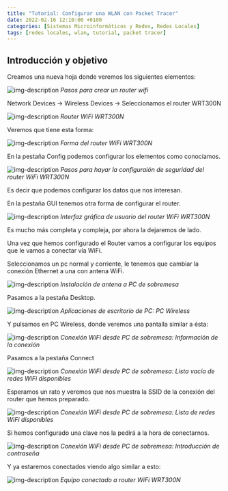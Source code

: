 ```yaml
---
title: "Tutorial: Configurar una WLAN con Packet Tracer" 
date: 2022-02-16 12:10:00 +0100
categories: [Sistemas Microinformáticos y Redes, Redes Locales]
tags: [redes locales, wlan, tutorial, packet tracer]
---
```


## Introducción y objetivo

Creamos una nueva hoja donde veremos los siguientes elementos:

![img-description](/assets/img/tutorial-wlan-packet-tracer/Picture1.png)
_Pasos para crear un router wifi_

Network Devices -> Wireless Devices -> Seleccionamos el router WRT300N

![img-description](/assets/img/tutorial-wlan-packet-tracer/Picture2.png)
_Router WiFi WRT300N_

Veremos que tiene esta forma:

![img-description](/assets/img/tutorial-wlan-packet-tracer/Picture3.png)
_Forma del router WiFi WRT300N_

En la pestaña Config podemos configurar los elementos como conocíamos.

![img-description](/assets/img/tutorial-wlan-packet-tracer/Picture4.png)
_Pasos para hayar la configuraión de seguridad del router WiFi WRT300N_

Es decir que podemos configurar los datos que nos interesan.

En la pestaña GUI tenemos otra forma de configurar el router.

![img-description](/assets/img/tutorial-wlan-packet-tracer/Picture5.png)
_Interfaz gráfica de usuario del router WiFi WRT300N_

Es mucho más completa y compleja, por ahora la dejaremos de lado. 

Una vez que hemos configurado el Router vamos a configurar los equipos que le vamos a conectar vía WiFi.

Seleccionamos un pc normal y corriente, le tenemos que cambiar la conexión Ethernet a una con antena WiFi.

![img-description](/assets/img/tutorial-wlan-packet-tracer/Picture6.png)
_Instalación de antena a PC de sobremesa_

Pasamos a la pestaña Desktop.

![img-description](/assets/img/tutorial-wlan-packet-tracer/Picture7.png)
_Aplicaciones de escritorio de PC: PC Wireless_

Y pulsamos en PC Wireless, donde veremos una pantalla similar a ésta:

![img-description](/assets/img/tutorial-wlan-packet-tracer/Picture8.png)
_Conexión WiFi desde PC de sobremesa: Información de la conexión_

Pasamos a la pestaña Connect

![img-description](/assets/img/tutorial-wlan-packet-tracer/Picture9.png)
_Conexión WiFi desde PC de sobremesa: Lista vacía de redes WiFi disponibles_

Esperamos un rato y veremos que nos muestra la SSID de la conexión del router que hemos preparado.

![img-description](/assets/img/tutorial-wlan-packet-tracer/Picture10.png)
_Conexión WiFi desde PC de sobremesa: Lista de redes WiFi disponibles_

Si hemos configurado una clave nos la pedirá a la hora de conectarnos.

![img-description](/assets/img/tutorial-wlan-packet-tracer/Picture11.png)
_Conexión WiFi desde PC de sobremesa: Introducción de contraseña_

Y ya estaremos conectados viendo algo similar a esto:

![img-description](/assets/img/tutorial-wlan-packet-tracer/Picture12.png)
_Equipo conectado a router WiFi WRT300N_
